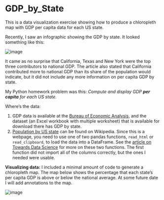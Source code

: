 # GDP_by_State
This is a data visualization exercise showing how to produce a chloropleth map with GDP per capita data for each US state.

Recently, I saw an infographic showing the GDP by state. It looked something like this:

![image](https://user-images.githubusercontent.com/26990134/115581466-a3600700-a28d-11eb-9618-6e572ac4b2bc.png)

It came as no surprise that California, Texas and New York were the top three contributors to national GDP. The article also stated that California 
contributed more to national GDP than its share of the population would indicate, but it did not include any more information on per capita GDP by state. 

My Python homework problem was this: *Compute and display GDP **per capita** for each US state.*

Where’s the data:
1.	GDP data is available at the [Bureau of Economic Analysis](https://www.bea.gov/data/gdp/gdp-state), and the dataset (an Excel workbook with multiple worksheet) that is available for download there has GDP by state. 
2.	[Population by US state](https://simple.wikipedia.org/wiki/List_of_U.S._states_by_population) can be found on Wikipedia. Since this is a webpage, you need to use one of two pandas functions,  `read_html` or `read_clipboard`, to load the data into a DataFrame. See the [article on Towards Data Science](https://towardsdatascience.com/2-easy-ways-to-get-tables-from-a-website-with-pandas-b92fc835e741) for more on these two functions. The first function did not import all of the columns correctly, but the ones I needed were usable.

**Visualizing data:** I included a minimal amount of code to generate a chloropleth map.  The map below shows the percentage that each state’s per capita GDP is above or below the national average. At some future date I will add annotations to the map.

![image](https://user-images.githubusercontent.com/26990134/115580880-1fa61a80-a28d-11eb-9c61-912a6ee2779d.png)
